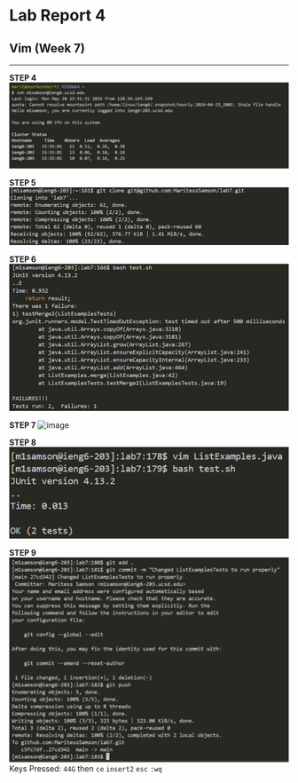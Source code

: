 # Lab Report 4
## Vim (Week 7)
---
**STEP 4**
![image](Lab-Report-4-LogIn.png)


**STEP 5**
![image!](Lab-Report-4-GitClone.png)

**STEP 6**
![image!](Lab-Report-4-BashTest.png)

**STEP 7**
![image](https://github.com/MaritessSamson/cse15l-lab-reports/assets/165635190/a2458368-f551-4d88-a4c8-aa1b4060b54d)

**STEP 8**
![image!](Lab-Report-4-BashTestPass.png)

**STEP 9**
![image!](Lab-Report-4-GitCommit.png)
Keys Pressed: `44G` then `ce` `insert2` `esc` `:wq`
